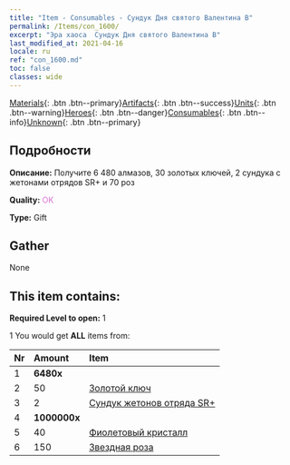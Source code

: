 ```yaml
---
title: "Item - Consumables - Сундук Дня святого Валентина В"
permalink: /Items/con_1600/
excerpt: "Эра хаоса  Сундук Дня святого Валентина В"
last_modified_at: 2021-04-16
locale: ru
ref: "con_1600.md"
toc: false
classes: wide
---
```

 [Materials](/ru/Items/){: .btn .btn--primary}[Artifacts](/ru/Items/Artifacts/){: .btn .btn--success}[Units](/ru/Items/Units/){: .btn .btn--warning}[Heroes](/ru/Items/Heroes/){: .btn .btn--danger}[Consumables](/ru/Items/Consumables/){: .btn .btn--info}[Unknown](/ru/Items/Unknown/){: .btn .btn--primary}

## Подробности
 **Описание:** Получите 6 480 алмазов, 30 золотых ключей, 2 сундука с жетонами отрядов SR+ и 70 роз

 **Quality:** <span style="color: #DA70D6">OK</span>

 **Type:** Gift

## Gather

  None

## This item contains:

 **Required Level to open:** 1

 1 You would get **ALL** items  from:

  | Nr | Amount |     Item    |
  |:---|:-------|:------------|
  | 1 |  **6480x** | <i class="fas fa-gem"/> |  | 
  | 2 | 50 | [Золотой ключ](/ru/Items/con_783/) |  | 
  | 3 | 2 | [Сундук жетонов отряда SR+](/ru/Items/con_1598/) |  | 
  | 4 |  **1000000x** | <i class="fas fa-coins"/> |  | 
  | 5 | 40 | [Фиолетовый кристалл](/ru/Items/con_720/) |  | 
  | 6 | 150 | [Звездная роза](/ru/Items/con_812/) |  | 
